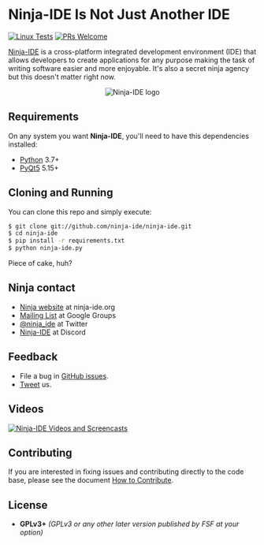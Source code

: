 # Ninja-IDE Is Not Just Another IDE
[![Linux Tests](https://github.com/ninja-ide/ninja-ide/actions/workflows/linux.yml/badge.svg)](https://github.com/ninja-ide/ninja-ide/actions/workflows/linux.yml)
[![PRs Welcome](https://img.shields.io/badge/PRs-welcome-brightgreen.svg?style=flat)](http://makeapullrequest.com)

 [Ninja-IDE](http://ninja-ide.org) is a cross-platform integrated development environment (IDE) that allows developers to create applications for any purpose making the task of writing software easier and more enjoyable. It's also a secret ninja agency but this doesn't matter right now.

<p align="center">
  <img alt="Ninja-IDE logo" src="https://github.com/ninja-ide/ninja-ide/blob/develop/ninja_ide/gui/qml/img/logo.png?raw=true">
</p>


## Requirements
On any system you want **Ninja-IDE**, you'll need to have this dependencies installed:

- [Python](https://python.org "Python Homepage") 3.7+
- [PyQt5](https://riverbankcomputing.com/software/pyqt/intro) 5.15+

## Cloning and Running
You can clone this repo and simply execute:

```bash
$ git clone git://github.com/ninja-ide/ninja-ide.git
$ cd ninja-ide
$ pip install -r requirements.txt
$ python ninja-ide.py
```

Piece of cake, huh?

## Ninja contact
-   [Ninja website](http://ninja-ide.org "http://ninja-ide.org") at ninja-ide.org
-   [Mailing List](http://groups.google.com/group/ninja-ide/topics "Ninja Google Groups") at Google Groups
-   [@ninja\_ide](https://twitter.com/ninja_ide "@ninja_ide") at Twitter
-   [Ninja-IDE](https://discord.gg/4s4SxCa) at Discord

## Feedback
- File a bug in [GitHub issues](https://github.com/ninja-ide/ninja-ide/issues).
- [Tweet](https://twitter/ninja_ide) us.

## Videos
[![Ninja-IDE Videos and Screencasts](http://img.youtube.com/vi/xShpNY5w-64/0.jpg)](https://www.youtube.com/channel/UCPopm5397ozfsS8FOSSOWGQ "Ninja-IDE Videos and Screencasts")

## Contributing
If you are interested in fixing issues and contributing directly to the code base, please see the document [How to Contribute](https://github.com/ninja-ide/ninja-ide/wiki/How-to-Contribute).

## License
-   **GPLv3+** *(GPLv3 or any other later version published by FSF at your option)*
